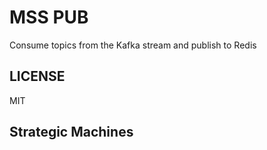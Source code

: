 # MSS PUB

Consume topics from the Kafka stream and publish to Redis

## LICENSE
MIT


## Strategic Machines


